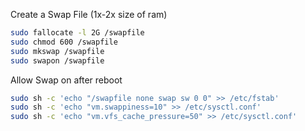 Create a Swap File (1x-2x size of ram)
```bash
sudo fallocate -l 2G /swapfile
sudo chmod 600 /swapfile
sudo mkswap /swapfile
sudo swapon /swapfile
```

Allow Swap on after reboot
```bash
sudo sh -c 'echo "/swapfile none swap sw 0 0" >> /etc/fstab'
sudo sh -c 'echo "vm.swappiness=10" >> /etc/sysctl.conf'
sudo sh -c 'echo "vm.vfs_cache_pressure=50" >> /etc/sysctl.conf'
```